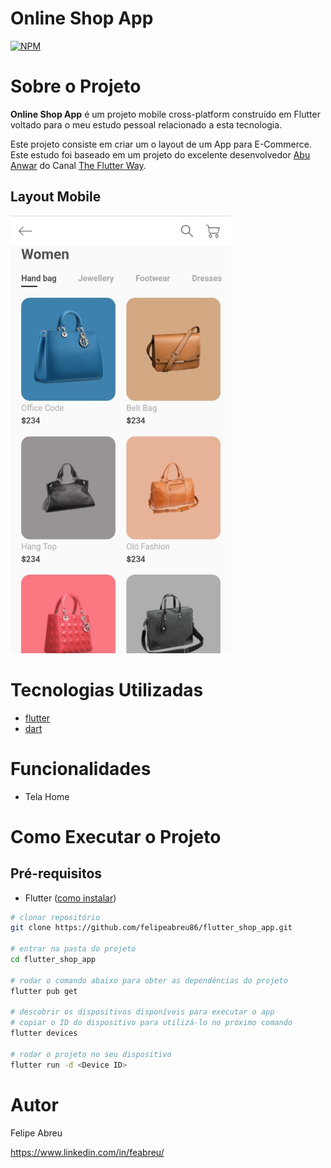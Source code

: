 # Online Shop App
[![NPM](https://img.shields.io/npm/l/react)](https://github.com/felipeabreu86/flutter_shop_app/blob/main/LICENSE) 

# Sobre o Projeto

**Online Shop App** é um projeto mobile cross-platform construído em Flutter voltado para o meu estudo pessoal relacionado a esta tecnologia.

Este projeto consiste em criar um o layout de um App para E-Commerce. Este estudo foi baseado em um projeto do excelente desenvolvedor [Abu Anwar](https://github.com/abuanwar072 "Abu Anwar") do Canal [The Flutter Way](https://www.youtube.com/channel/UCJm7i4g4z7ZGcJA_HKHLCVw "The Flutter Way").

## Layout Mobile
<img src="https://github.com/felipeabreu86/flutter_shop_app/blob/main/assets/screens/mobile1.jpeg" height="700" alt="Mobile 1">

# Tecnologias Utilizadas
- [flutter](https://flutter.dev/ "flutter")
- [dart](https://dart.dev/ "dart")

# Funcionalidades
- Tela Home

# Como Executar o Projeto

## Pré-requisitos
- Flutter ([como instalar](https://flutter.dev/docs/get-started/install "Como instalar o Flutter"))

```bash
# clonar repositório
git clone https://github.com/felipeabreu86/flutter_shop_app.git

# entrar na pasta do projeto
cd flutter_shop_app

# rodar o comando abaixo para obter as dependências do projeto
flutter pub get

# descobrir os dispositivos disponíveis para executar o app
# copiar o ID do dispositivo para utilizá-lo no próximo comando 
flutter devices

# rodar o projeto no seu dispositivo
flutter run -d <Device ID>
```

# Autor

Felipe Abreu

https://www.linkedin.com/in/feabreu/